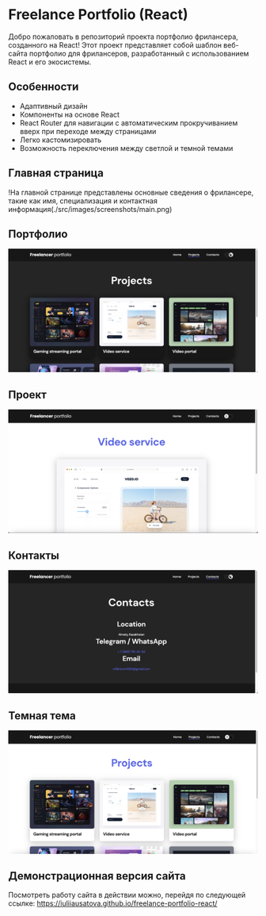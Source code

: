 # Freelance Portfolio (React)

Добро пожаловать в репозиторий проекта портфолио фрилансера, созданного на React! Этот проект представляет собой шаблон веб-сайта портфолио для фрилансеров, разработанный с использованием React и его экосистемы.

## Особенности

- Адаптивный дизайн
- Компоненты на основе React
- React Router для навигации с автоматическим прокручиванием вверх при переходе между страницами
- Легко кастомизировать
- Возможность переключения между светлой и темной темами

## Главная страница

!На главной странице представлены основные сведения о фрилансере, такие как имя, специализация и контактная информация(./src/images/screenshots/main.png)

## Портфолио

![Страница портфолио позволяет демонстрировать выполненные проекты, включая изображения, описания и ссылки на исходный код или рабочие демонстрационные версии](./src/images/screenshots/projects.png)

## Проект

![Каждый проект можно рассмотреть в деталях, щелкнув на него. Это позволяет увидеть подробное описание, используемые технологии и, при наличии, ссылки на исходный код или рабочие демонстрационные версии](./src/images/screenshots/project.png)

## Контакты

![На странице контактов представлена контактная информация фрилансера, которую можно использовать для связи. Здесь указаны адрес электронной почты, номер телефона и ссылки на профили в социальных сетях, чтобы клиенты и коллеги могли легко связаться с фрилансером](./src/images/screenshots/contacts.png)

## Темная тема

![На сайте предусмотрена возможность переключения между дневным и ночным режимами для удобства пользователей. В верхнем правом углу сайта расположен переключатель, с помощью которого можно легко изменить цветовую схему на более комфортную для глаз в темное время суток или в зависимости от предпочтений пользователя](./src/images/screenshots/btnLightDark.png)

## Демонстрационная версия сайта
Посмотреть работу сайта в действии можно, перейдя по следующей ссылке: https://iuliiausatova.github.io/freelance-portfolio-react/